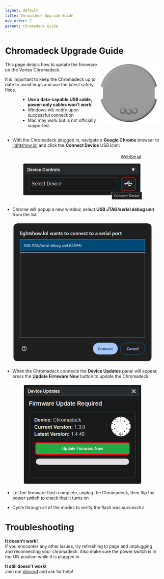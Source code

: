 ```yaml
---
layout: default
title: Chromadeck Upgrade Guide
nav_order: 2
parent: Chromadeck Guide
---
```


# Chromadeck Upgrade Guide

<img src="assets/images/Chromadeck-Render.png" style="max-width: 250px; width: 40%; float: right">

This page details how to update the firmware on the Vortex Chromadeck.

It is important to keep the Chromadeck up to date to avoid bugs and use the latest safety fixes.

<div style="margin-left: 50px; margin-right: 50px; margin-bottom: 30px;" markdown="1">

- **Use a data-capable USB cable, power-only cables won't work.**
- Windows will notify upon successful connection
- Mac may work but is not officially supported.

</div>

 - With the Chromadeck plugged in, navigate a **Google Chrome** browser to [lightshow.lol](https://lightshow.lol) and click the **Connect Device** USB icon:

<div style="text-align: center; margin: 20px">
  <p style="color:white;"><b>Note:</b>
  Other browsers may work if they support <a href="https://developer.mozilla.org/en-US/docs/Web/API/Web_Serial_API#browser_compatibility">WebSerial</a></p>
  <img src="assets/images/connect-device.png">
</div>

 - Chrome will popup a new window, select **USB JTAG/serial debug unit** from the list

<div style="text-align: center; margin: 20px">
  <img src="assets/images/connect-chromadeck-serialport.png">
</div>

 - When the Chromadeck connects the **Device Updates** panel will appear, press the **Update Firmware Now** button to update the Chromadeck:

<div style="text-align: center; margin: 20px; display:flex; flex-direction: column; align-items: center;">
  <img src="assets/images/chromadeck-firmware-update.png">
</div>  

 - Let the firmware flash complete, unplug the Chromadeck, then flip the power switch to check that it turns on
&nbsp; 

 - Cycle through all of the modes to verify the flash was successful

# Troubleshooting

**It doesn't work!**  
If you encounter any other issues, try refreshing to page and unplugging and reconnecting your chromadeck. Also make sure the power switch is in the ON position while it is plugged in.

**It still doesn't work!**  
Join our [discord](https://discord.gg/4R9at8S8Sn) and ask for help!